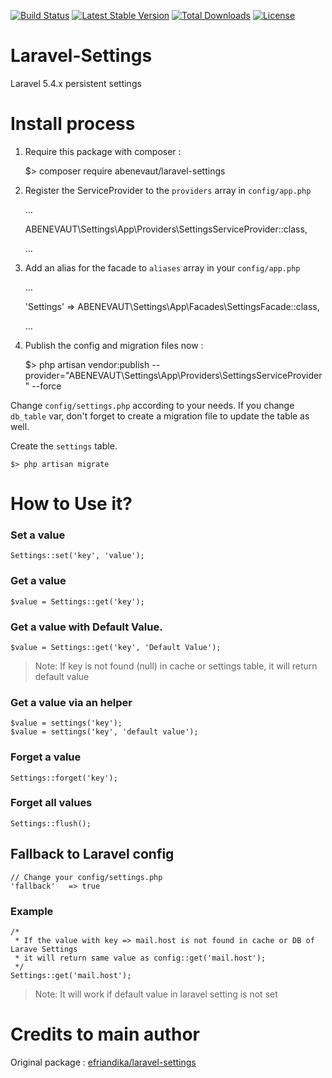 [![Build Status](https://travis-ci.org/abenevaut/laravel-settings.svg?branch=master)](https://travis-ci.org/abenevaut/laravel-settings)
[![Latest Stable Version](https://poser.pugx.org/abenevaut/laravel-settings/v/stable.svg)](https://packagist.org/packages/abenevaut/laravel-settings)
[![Total Downloads](https://poser.pugx.org/abenevaut/laravel-settings/downloads.svg)](https://packagist.org/packages/abenevaut/laravel-settings)
[![License](https://poser.pugx.org/abenevaut/laravel-settings/license.svg)](https://packagist.org/packages/abenevaut/laravel-settings)

# Laravel-Settings

Laravel 5.4.x persistent settings

# Install process

1. Require this package with composer :

    $> composer require abenevaut/laravel-settings

2. Register the ServiceProvider to the `providers` array in `config/app.php`

    ...
    
    ABENEVAUT\Settings\App\Providers\SettingsServiceProvider::class,
    
    ...

3. Add an alias for the facade to `aliases` array in  your `config/app.php`

    ...
    
    'Settings'  => ABENEVAUT\Settings\App\Facades\SettingsFacade::class,
    
    ...

4. Publish the config and migration files now :

    $> php artisan vendor:publish --provider="ABENEVAUT\Settings\App\Providers\SettingsServiceProvider" --force

Change `config/settings.php` according to your needs. If you change `db_table` var, don't forget to create a migration file to update the table as well.

Create the `settings` table.

    $> php artisan migrate

# How to Use it?

### Set a value

    Settings::set('key', 'value');

### Get a value

    $value = Settings::get('key');

### Get a value with Default Value.

    $value = Settings::get('key', 'Default Value');

> Note: If key is not found (null) in cache or settings table, it will return default value

### Get a value via an helper

    $value = settings('key');
    $value = settings('key', 'default value');

### Forget a value

    Settings::forget('key');

### Forget all values

    Settings::flush();

## Fallback to Laravel config

    // Change your config/settings.php
    'fallback'   => true

### Example

    /*
     * If the value with key => mail.host is not found in cache or DB of Larave Settings
     * it will return same value as config::get('mail.host');
     */
    Settings::get('mail.host');

> Note: It will work if default value in laravel setting is not set

# Credits to main author

Original package : [efriandika/laravel-settings](https://github.com/efriandika/laravel-settings)
